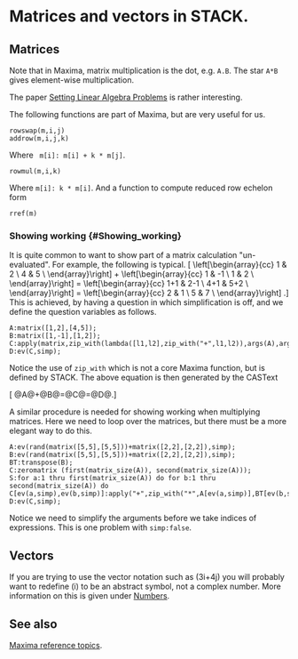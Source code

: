 # Matrices and vectors in STACK.

## Matrices ##

Note that in Maxima, matrix multiplication is the dot, e.g.
`A.B`.  The star `A*B` gives element-wise multiplication.

The paper
[Setting Linear Algebra Problems](http://web.maths.unsw.edu.au/~jds/Papers/linalg.pdf)
is rather interesting.

The following functions are part of Maxima, but are very useful for us.

	rowswap(m,i,j)
	addrow(m,i,j,k)

Where ` m[i]: m[i] + k * m[j]`.

	rowmul(m,i,k)

Where `m[i]: k * m[i]`.
And a function to compute reduced row echelon form

	rref(m)

### Showing working 			{#Showing_working}

It is quite common to want to show part of a matrix calculation "un-evaluated".  For example, the following is typical.
\[  \left[\begin{array}{cc} 1 & 2 \\ 4 & 5 \\ \end{array}\right] + \left[\begin{array}{cc} 1 & -1 \\ 1 & 2 \\ \end{array}\right] = \left[\begin{array}{cc} 1+1 & 2-1 \\ 4+1 & 5+2 \\  \end{array}\right] = \left[\begin{array}{cc} 2 & 1 \\ 5 & 7 \\ \end{array}\right] .\]
This is achieved, by having a question in which simplification is off, and we define the question variables as follows.

	A:matrix([1,2],[4,5]);
	B:matrix([1,-1],[1,2]);
	C:apply(matrix,zip_with(lambda([l1,l2],zip_with("+",l1,l2)),args(A),args(B)));
	D:ev(C,simp);

Notice the use of `zip_with` which is not a core Maxima function, but is defined by STACK.
The above equation is then generated by the CASText

\[ @A@+@B@=@C@=@D@.\]

A similar procedure is needed for showing working when multiplying matrices.   Here we need to loop over the matrices, but there must be a more elegant way to do this.

    A:ev(rand(matrix([5,5],[5,5]))+matrix([2,2],[2,2]),simp);
    B:ev(rand(matrix([5,5],[5,5]))+matrix([2,2],[2,2]),simp);
    BT:transpose(B);
    C:zeromatrix (first(matrix_size(A)), second(matrix_size(A)));
    S:for a:1 thru first(matrix_size(A)) do for b:1 thru second(matrix_size(A)) do C[ev(a,simp),ev(b,simp)]:apply("+",zip_with("*",A[ev(a,simp)],BT[ev(b,simp)]));
    D:ev(C,simp);

Notice we need to simplify the arguments before we take indices of expressions.  This is one problem with `simp:false`.

## Vectors ##

If you are trying to use the vector notation such as \(3i+4j\) you will probably want to redefine \(i\) to be an abstract symbol, not a complex number.
More information on this is given under [Numbers](Numbers.md).

## See also

[Maxima reference topics](index.md#reference).
